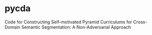 # pycda
Code for Constructing Self-motivated Pyramid Curriculums for Cross-Domain Semantic Segmentation: A Non-Adversarial Approach
